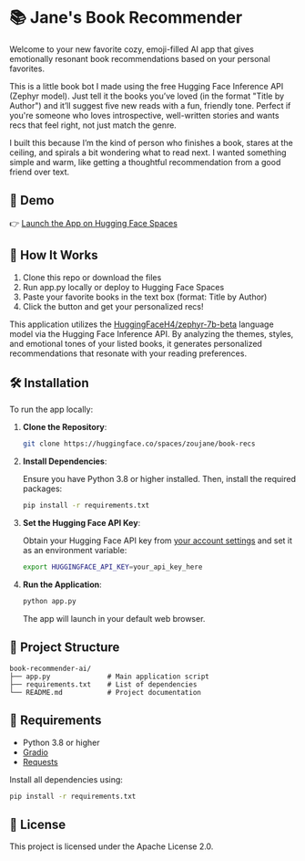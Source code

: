 # 📚 Jane's Book Recommender

Welcome to your new favorite cozy, emoji-filled AI app that gives emotionally resonant book recommendations based on your personal favorites.

This is a little book bot I made using the free Hugging Face Inference API (Zephyr model). Just tell it the books you’ve loved (in the format "Title by Author") and it’ll suggest five new reads with a fun, friendly tone. Perfect if you're someone who loves introspective, well-written stories and wants recs that feel right, not just match the genre.

I built this because I’m the kind of person who finishes a book, stares at the ceiling, and spirals a bit wondering what to read next. I wanted something simple and warm, like getting a thoughtful recommendation from a good friend over text.

## 🚀 Demo

👉 [Launch the App on Hugging Face Spaces](https://huggingface.co/spaces/your-username/book-recommender-ai)

## 🧠 How It Works

1. Clone this repo or download the files
2. Run app.py locally or deploy to Hugging Face Spaces
3. Paste your favorite books in the text box (format: Title by Author)
4. Click the button and get your personalized recs!

This application utilizes the [HuggingFaceH4/zephyr-7b-beta](https://huggingface.co/HuggingFaceH4/zephyr-7b-beta) language model via the Hugging Face Inference API. By analyzing the themes, styles, and emotional tones of your listed books, it generates personalized recommendations that resonate with your reading preferences.

## 🛠️ Installation

To run the app locally:

1. **Clone the Repository**:

   ```bash
   git clone https://huggingface.co/spaces/zoujane/book-recs
   ```

2. **Install Dependencies**:

   Ensure you have Python 3.8 or higher installed. Then, install the required packages:

   ```bash
   pip install -r requirements.txt
   ```

3. **Set the Hugging Face API Key**:

   Obtain your Hugging Face API key from [your account settings](https://huggingface.co/settings/tokens) and set it as an environment variable:

   ```bash
   export HUGGINGFACE_API_KEY=your_api_key_here
   ```

4. **Run the Application**:

   ```bash
   python app.py
   ```

   The app will launch in your default web browser.

## 📂 Project Structure

```
book-recommender-ai/
├── app.py              # Main application script
├── requirements.txt    # List of dependencies
└── README.md           # Project documentation
```

## 📄 Requirements

- Python 3.8 or higher
- [Gradio](https://gradio.app/)
- [Requests](https://docs.python-requests.org/)

Install all dependencies using:

```bash
pip install -r requirements.txt
```

## 📜 License

This project is licensed under the Apache License 2.0.
